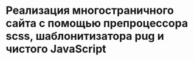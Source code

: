 # Реализация многостраничного сайта с помощью препроцессора scss, шаблонитизатора pug и чистого JavaScript